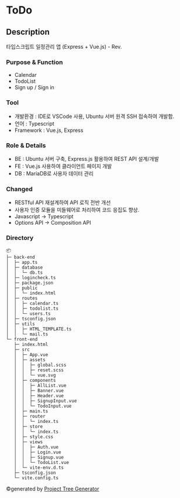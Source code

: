 # ToDo

## Description
타입스크립트 일정관리 앱 (Express + Vue.js) - Rev.

### Purpose & Function
* Calendar
* TodoList
* Sign up / Sign in

### Tool
* 개발환경 : IDE로 VSCode 사용, Ubuntu 서버 원격 SSH 접속하여 개발함.
* 언어 : Typescript
* Framework : Vue.js, Express

### Role & Details
* BE : Ubuntu 서버 구축, Express.js 활용하여 REST API 설계/개발
* FE : Vue.js 사용하여 클라이언트 페이지 개발
* DB : MariaDB로 사용자 데이터 관리

### Changed
* RESTful API 재설계하여 API 로직 전반 개선
* 사용자 인증 모듈을 미들웨어로 처리하여 코드 응집도 향상.
* Javascript -> Typescript
* Options API -> Composition API

### Directory
```
📦 
├─ back-end
│  ├─ app.ts
│  ├─ database
│  │  └─ db.ts
│  ├─ logincheck.ts
│  ├─ package.json
│  ├─ public
│  │  └─ index.html
│  ├─ routes
│  │  ├─ calendar.ts
│  │  ├─ todolist.ts
│  │  └─ users.ts
│  ├─ tsconfig.json
│  ├─ utils
│  │  ├─ HTML_TEMPLATE.ts
│  │  └─ mail.ts
└─ front-end
   ├─ index.html
   ├─ src
   │  ├─ App.vue
   │  ├─ assets
   │  │  ├─ global.scss
   │  │  ├─ reset.scss
   │  │  └─ vue.svg
   │  ├─ components
   │  │  ├─ AllList.vue
   │  │  ├─ Banner.vue
   │  │  ├─ Header.vue
   │  │  ├─ SignupInput.vue
   │  │  └─ TodoInput.vue
   │  ├─ main.ts
   │  ├─ router
   │  │  └─ index.ts
   │  ├─ store
   │  │  └─ index.ts
   │  ├─ style.css
   │  ├─ views
   │  │  ├─ Auth.vue
   │  │  ├─ Login.vue
   │  │  ├─ Signup.vue
   │  │  └─ TodoList.vue
   │  └─ vite-env.d.ts
   ├─ tsconfig.json
   └─ vite.config.ts
```
©generated by [Project Tree Generator](https://woochanleee.github.io/project-tree-generator)

